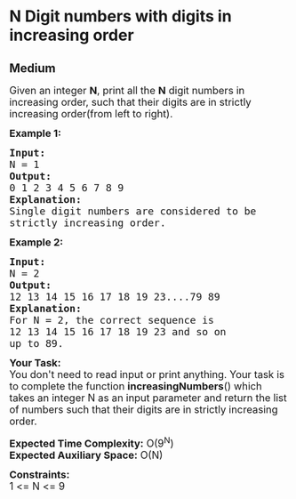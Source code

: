 # N Digit numbers with digits in increasing order
## Medium
<div class="problems_problem_content__Xm_eO"><p><span style="font-size:18px">Given an integer&nbsp;<strong>N</strong>, print all the&nbsp;<strong>N</strong> digit numbers in increasing order, such that their digits are in strictly increasing order(from left to right).</span></p>

<p><span style="font-size:18px"><strong>Example 1:</strong></span></p>

<pre><span style="font-size:18px"><strong>Input:
</strong>N = 1</span>
<span style="font-size:18px"><strong>Output:
</strong>0 1 2 3 4 5 6 7 8 9</span>
<span style="font-size:18px"><strong>Explanation:
</strong>Single digit numbers are considered to be 
strictly increasing order.
</span></pre>

<p><strong><span style="font-size:18px">Example 2:</span></strong></p>

<pre><strong><span style="font-size:18px">Input:
</span></strong><span style="font-size:18px">N = 2</span>
<strong><span style="font-size:18px">Output:
</span></strong><span style="font-size:18px">12 13 14 15 16 17 18 19 23....79 89</span>
<strong><span style="font-size:18px">Explanation:
</span></strong><span style="font-size:18px">For N = 2, the correct sequence is
12 13 14 15 16 17 18 19 23 and so on 
up to 89.</span></pre>

<p><span style="font-size:18px"><strong>Your Task:&nbsp;&nbsp;</strong><br>
You don't need to read input or print anything. Your task is to complete the function&nbsp;<strong>increasingNumbers</strong>()&nbsp;which takes an integer N as an input parameter and return the list of numbers such that their digits are in strictly increasing order.</span></p>

<p><span style="font-size:18px"><strong>Expected Time Complexity:</strong>&nbsp;O(9<sup>N</sup>)<br>
<strong>Expected Auxiliary Space:</strong>&nbsp;O(N)</span></p>

<p><span style="font-size:18px"><strong>Constraints:</strong><br>
1 &lt;= N &lt;= 9</span></p>
</div>